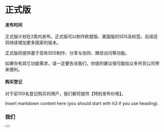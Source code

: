 # 正式版

#### 发布时间

正式版计划在2周内发布。正式版可以制作欧盟版、美国版的SDS及标签。后续还将持续增加更多国家的版本。

正式版将提供基于现有SDS制作、分享与协同、微信访问等功能。

如果你有其它功能需求，请一定要告诉我们，你提的建议很可能给众多外贸公司带来便利。

#### 购买登记

对于前100名登记购买的用户，我们都将提供【特别发布价格】。

<!--sec data-title="Introduction" data-id="section1" data-show=true ces-->

Insert markdown content here (you should start with h3 if you use heading).
### 我们


<!--endsec-->
<button class="section" target="section1" show="Show next section" hide="Hide next section"></button>








